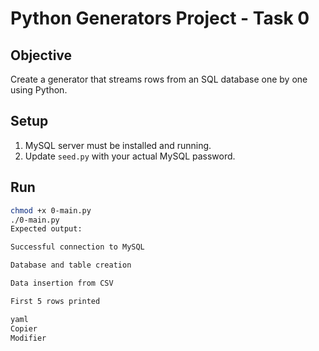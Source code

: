 # Python Generators Project - Task 0

## Objective

Create a generator that streams rows from an SQL database one by one using Python.

## Setup

1. MySQL server must be installed and running.
2. Update `seed.py` with your actual MySQL password.

## Run

```bash
chmod +x 0-main.py
./0-main.py
Expected output:

Successful connection to MySQL

Database and table creation

Data insertion from CSV

First 5 rows printed

yaml
Copier
Modifier
